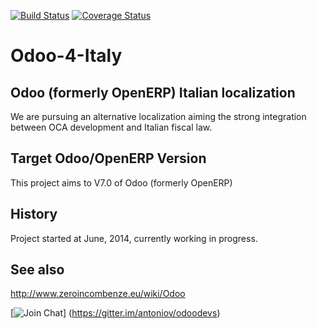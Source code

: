 [![Build Status](https://travis-ci.org/antoniov/Odoo-Italy.svg)](https://travis-ci.org/antoniov/Odoo-Italy)
[![Coverage Status](https://coveralls.io/repos/antoniov/Odoo-Italy/badge.svg)](https://coveralls.io/r/antoniov/Odoo-Italy)

Odoo-4-Italy
============

Odoo (formerly OpenERP) Italian localization
--------------------------------------------

We are pursuing an alternative localization aiming the strong integration between OCA development and Italian fiscal law.

Target Odoo/OpenERP Version
---------------------------

This project aims to V7.0 of Odoo (formerly OpenERP)


History
-------

Project started at June, 2014, currently working in progress.


See also
--------

http://www.zeroincombenze.eu/wiki/Odoo


[![Join Chat](https://badges.gitter.im/Join%20Chat.svg)] (https://gitter.im/antoniov/odoodevs)

